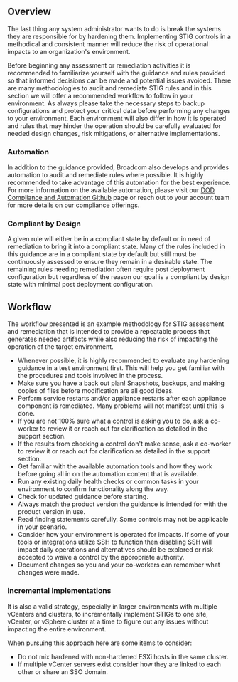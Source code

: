 ## Overview
The last thing any system administrator wants to do is break the systems they are responsible for by hardening them. Implementing STIG controls in a methodical and consistent manner will reduce the risk of operational impacts to an organization's environment.  

Before beginning any assessment or remediation activities it is recommended to familiarize yourself with the guidance and rules provided so that informed decisions can be made and potential issues avoided. There are many methodologies to audit and remediate STIG rules and in this section we will offer a recommended workflow to follow in your environment. As always please take the necessary steps to backup configurations and protect your critical data before performing any changes to your environment. Each environment will also differ in how it is operated and rules that may hinder the operation should be carefully evaluated for needed design changes, risk mitigations, or alternative implementations.  

### Automation
In addition to the guidance provided, Broadcom also develops and provides automation to audit and remediate rules where possible. It is highly recommended to take advantage of this automation for the best experience.
For more information on the available automation, please visit our [DOD Compliance and Automation Github](https://github.com/vmware/dod-compliance-and-automation/) page or reach out to your account team for more details on our compliance offerings.  

### Compliant by Design
A given rule will either be in a compliant state by default or in need of remediation to bring it into a compliant state.  Many of the rules included in this guidance are in a compliant state by default but still must be continuously assessed to ensure they remain in a desirable state.  The remaining rules needing remediation often require post deployment configuration but regardless of the reason our goal is a compliant by design state with minimal post deployment configuration.  

## Workflow
The workflow presented is an example methodology for STIG assessment and remediation that is intended to provide a repeatable process that generates needed artifacts while also reducing the risk of impacting the operation of the target environment.

-	Whenever possible, it is highly recommended to evaluate any hardening guidance in a test environment first. This will help you get familiar with the procedures and tools involved in the process.
- Make sure you have a back out plan! Snapshots, backups, and making copies of files before modification are all good ideas.
-	Perform service restarts and/or appliance restarts after each appliance component is remediated. Many problems will not manifest until this is done.
-	If you are not 100% sure what a control is asking you to do, ask a co-worker to review it or reach out for clarification as detailed in the support section.
- If the results from checking a control don't make sense, ask a co-worker to review it or reach out for clarification as detailed in the support section.
-	Get familiar with the available automation tools and how they work before going all in on the automation content that is available.
-	Run any existing daily health checks or common tasks in your environment to confirm functionality along the way.
- Check for updated guidance before starting.
- Always match the product version the guidance is intended for with the product version in use.
- Read finding statements carefully. Some controls may not be applicable in your scenario.
- Consider how your environment is operated for impacts. If some of your tools or integrations utilize SSH to function then disabling SSH will impact daily operations and alternatives should be explored or risk accepted to waive a control by the appropriate authority.
- Document changes so you and your co-workers can remember what changes were made.

### Incremental Implementations
It is also a valid strategy, especially in larger environments with multiple vCenters and clusters, to incrementally implement STIGs to one site, vCenter, or vSphere cluster at a time to figure out any issues without impacting the entire environment.  

When pursuing this approach here are some items to consider:  
- Do not mix hardened with non-hardened ESXi hosts in the same cluster.
- If multiple vCenter servers exist consider how they are linked to each other or share an SSO domain.